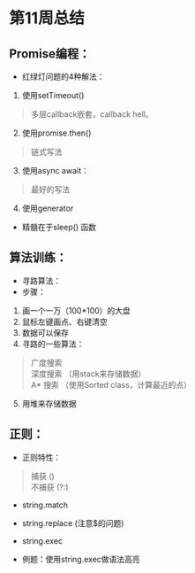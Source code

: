 # 第11周总结

## Promise编程：

* 红绿灯问题的4种解法：
1. 使用setTimeout()
> 多层callback嵌套，callback hell。  
2. 使用promise.then()
> 链式写法  
3. 使用async await：
> 最好的写法  
4. 使用generator

* 精髓在于sleep() 函数

## 算法训练：

* 寻路算法：
* 步骤：
1. 画一个一万（100*100）的大盘
2. 鼠标左键画点、右键清空
3. 数据可以保存
4. 寻路的一些算法：
> 广度搜索  
> 深度搜索 （用stack来存储数据）  
> A* 搜索 （使用Sorted class，计算最近的点）  
5. 用堆来存储数据

## 正则：

* 正则特性：
> 捕获   ()  
> 不捕获 (?:)  

* string.match
* string.replace (注意$的问题)
* string.exec

* 例题：使用string.exec做语法高亮









